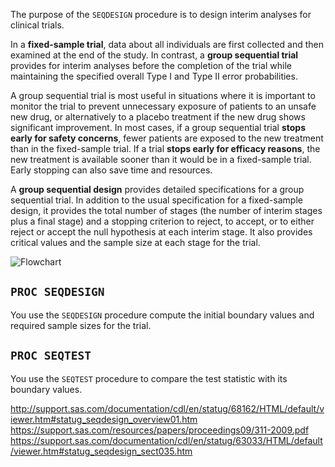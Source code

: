 The purpose of the `SEQDESIGN` procedure is to design interim analyses for clinical trials. 

In a **fixed-sample trial**, data about all individuals are first collected and then examined at the end of the study. In contrast, a **group sequential trial** provides for interim analyses before the completion of the trial while maintaining the specified overall Type I and Type II error probabilities.

A group sequential trial is most useful in situations where it is important to monitor the trial to prevent unnecessary exposure of patients to an unsafe new drug, or alternatively to a placebo treatment if the new drug shows significant improvement. In most cases, if a group sequential trial **stops early for safety concerns**, fewer patients are exposed to the new treatment than in the fixed-sample trial. If a trial **stops early for efficacy reasons**, the new treatment is available sooner than it would be in a fixed-sample trial. Early stopping can also save time and resources.

A **group sequential design** provides detailed specifications for a group sequential trial. In addition to the usual specification for a fixed-sample design, it provides the total number of stages (the number of interim stages plus a final stage) and a stopping criterion to reject, to accept, or to either reject or accept the null hypothesis at each interim stage. It also provides critical values and the sample size at each stage for the trial.

![Flowchart](http://support.sas.com/documentation/cdl/en/statug/68162/HTML/default/images/seqchart.png)

## `PROC SEQDESIGN`
You use the `SEQDESIGN` procedure compute the initial boundary values and required sample sizes for the trial. 

## `PROC SEQTEST`
You use the `SEQTEST` procedure to compare the test statistic with its boundary values.


http://support.sas.com/documentation/cdl/en/statug/68162/HTML/default/viewer.htm#statug_seqdesign_overview01.htm
https://support.sas.com/resources/papers/proceedings09/311-2009.pdf
https://support.sas.com/documentation/cdl/en/statug/63033/HTML/default/viewer.htm#statug_seqdesign_sect035.htm
